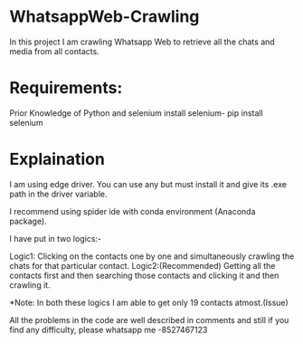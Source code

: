 # WhatsappWeb-Crawling
In this project I am crawling Whatsapp Web to retrieve all the chats and media from all contacts.  

# Requirements:
Prior Knowledge of Python and selenium
install selenium- pip install selenium

# Explaination

I am using edge driver. You can use any but must install it and give its .exe path in the driver variable.

I recommend using spider ide with conda environment (Anaconda package). 

I have put in two logics:-

Logic1: Clicking on the contacts one by one and simultaneously crawling the chats for that particular contact.
Logic2:(Recommended) Getting all the contacts first and then searching those contacts and clicking it and then crawling it.

*Note: In both these logics I am able to get only 19 contacts atmost.(Issue)

All the problems in the code are well described in comments and still if you find any difficulty, please whatsapp me -8527467123

